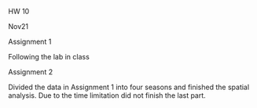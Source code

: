 HW 10

Nov21

Assignment 1

Following the lab in class

Assignment 2

Divided the data in Assignment 1 into four seasons and finished the spatial analysis. Due to the time limitation did not finish the last part.
